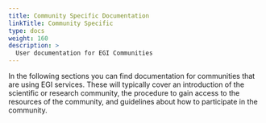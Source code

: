 ```yaml
---
title: Community Specific Documentation
linkTitle: Community Specific
type: docs
weight: 160
description: >
  User documentation for EGI Communities
---
```


In the following sections you can find documentation for communities that are
using EGI services. These will typically cover an introduction of the
scientific or research community, the procedure to gain access to the resources
of the community, and guidelines about how to participate in the community.
